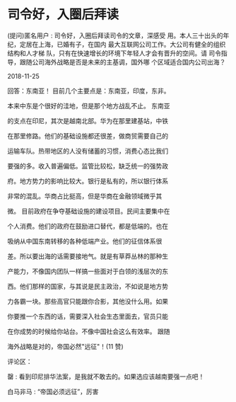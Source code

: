 # 司令好，入圈后拜读

(提问)匿名用户 : 司令好，入圈后拜读司令的文章，深感受 用。本人三十出头的年纪，定居在上海，已婚有子，在国内 最大互联网公司工作。大公司有健全的组织结构和人才梯 队，只有在快速增长的环境下年轻人才会有晋升的空间。请 司令指导，跟随公司海外战略是否是未来的主基调，国外哪 个区域适合国内公司出海？

2018-11-25

回答：东南亚！ 目前几个主要点是：东南亚，印度，东非。

本来中东是个很好的洼地，但是那个地方战乱不止。 东南亚

的支点在印尼，其次是越南北部。华为在那里建基站，中铁

在那里修路。他们的基础设施都还很差，做商贸需要自己的

运输车队。热带地区的人没有储蓄的习惯，消费心态比我们

要强的多。收入普遍偏低。监管比较松，缺乏统一的强势政

府。地方势力的影响比较大。银行是私有的，所以银行体系

非常的混乱。华商占比挺高，但是华商在金融领域微乎其

微。 目前政府在争夺基础设施的建设项目。民间主要集中在

个人消费。他们的政府在鼓励进口替代，都是低端的。也在

吸纳从中国东南转移的各种低端产业。他们的征信体系很

差。所以要出海的话需要接地气。就是有草莽丛林的那种生

产能力，不像国内团队一样搞一些面对于白领的浅层次的东

西。他们那样的国家，与其说是民主政治，不如说是地方势

力各霸一块。那些高官只能跟你合影，其他没什么用。如果

你要推一个东西的话，需要深入社会生态里面去，官员只能

在你成势的时候给你站台。不像中国社会这么有效率。 跟随

海外战略是对的，帝国必然"远征"！(11 赞)

评论区：

罄 : 看到印尼排华法案，是我就不敢去的。如果选应该越南要强一点吧！

白马非马 : “帝国必须远征”，厉害
